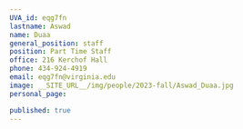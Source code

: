 ```yaml
---
UVA_id: eqg7fn
lastname: Aswad
name: Duaa
general_position: staff
position: Part Time Staff
office: 216 Kerchof Hall
phone: 434-924-4919
email: eqg7fn@virginia.edu
image: __SITE_URL__/img/people/2023-fall/Aswad_Duaa.jpg
personal_page:

published: true
---
```

